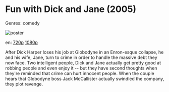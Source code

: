 # Fun with Dick and Jane (2005)

Genres: comedy

![poster](http://image.tmdb.org/t/p/w500/pja5sDJEmh7EBJ5scx5qp6N9Fqw.jpg)

en:
  [720p](magnet:?xt=urn:btih:BD0345B6855598128BA1555BB461151271FF2E79&tr=udp://glotorrents.pw:6969/announce&tr=udp://tracker.opentrackr.org:1337/announce&tr=udp://torrent.gresille.org:80/announce&tr=udp://tracker.openbittorrent.com:80&tr=udp://tracker.coppersurfer.tk:6969&tr=udp://tracker.leechers-paradise.org:6969&tr=udp://p4p.arenabg.ch:1337&tr=udp://tracker.internetwarriors.net:1337)
  [1080p](magnet:?xt=urn:btih:8F9A0952DDBEBFC8122DF376A188F0404E8E5BAC&tr=udp://glotorrents.pw:6969/announce&tr=udp://tracker.opentrackr.org:1337/announce&tr=udp://torrent.gresille.org:80/announce&tr=udp://tracker.openbittorrent.com:80&tr=udp://tracker.coppersurfer.tk:6969&tr=udp://tracker.leechers-paradise.org:6969&tr=udp://p4p.arenabg.ch:1337&tr=udp://tracker.internetwarriors.net:1337)
  


After Dick Harper loses his job at Globodyne in an Enron-esque collapse, he and his wife, Jane, turn to crime in order to handle the massive debt they now face. Two intelligent people, Dick and Jane actually get pretty good at robbing people and even enjoy it -- but they have second thoughts when they're reminded that crime can hurt innocent people. When the couple hears that Globodyne boss Jack McCallister actually swindled the company, they plot revenge.